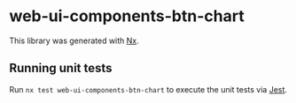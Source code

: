 # web-ui-components-btn-chart

This library was generated with [Nx](https://nx.dev).

## Running unit tests

Run `nx test web-ui-components-btn-chart` to execute the unit tests via [Jest](https://jestjs.io).
